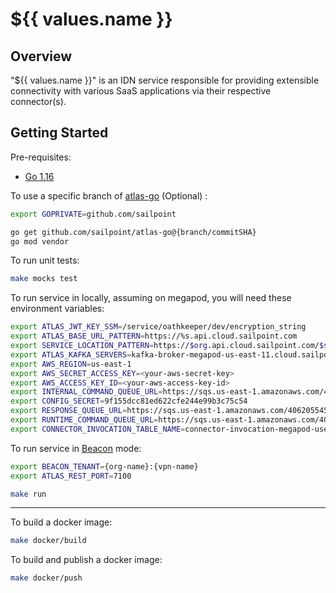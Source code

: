 # ${{ values.name }}


## Overview

"${{ values.name }}" is an IDN service responsible for providing extensible connectivity with various SaaS applications via
their respective connector(s).


## Getting Started

Pre-requisites:
- [Go 1.16](https://golang.org/dl/)

To use a specific branch of [atlas-go](https://github.com/sailpoint/atlas-go) (Optional) :
```bash
export GOPRIVATE=github.com/sailpoint

go get github.com/sailpoint/atlas-go@{branch/commitSHA}
go mod vendor
```

To run unit tests:
```bash
make mocks test
```

To run service in locally, assuming on megapod, you will need these environment variables:
```bash
export ATLAS_JWT_KEY_SSM=/service/oathkeeper/dev/encryption_string
export ATLAS_BASE_URL_PATTERN=https://%s.api.cloud.sailpoint.com
export SERVICE_LOCATION_PATTERN=https://$org.api.cloud.sailpoint.com/$service
export ATLAS_KAFKA_SERVERS=kafka-broker-megapod-us-east-11.cloud.sailpoint.com:9092,kafka-broker-megapod-us-east-12.cloud.sailpoint.com:9092,kafka-broker-megapod-us-east-13.cloud.sailpoint.com:9092,kafka-broker-megapod-us-east-14.cloud.sailpoint.com:9092,kafka-broker-megapod-us-east-15.cloud.sailpoint.com:9092,kafka-broker-megapod-us-east-16.cloud.sailpoint.com:9092
export AWS_REGION=us-east-1
export AWS_SECRET_ACCESS_KEY=<your-aws-secret-key>
export AWS_ACCESS_KEY_ID=<your-aws-access-key-id>
export INTERNAL_COMMAND_QUEUE_URL=https://sqs.us-east-1.amazonaws.com/406205545357/sp-connect-us-east-1-command-internal.fifo
export CONFIG_SECRET=9f155dcc81ed622cfe244e99b3c75c54
export RESPONSE_QUEUE_URL=https://sqs.us-east-1.amazonaws.com/406205545357/sp-connect-megapod-useast1.fifo
export RUNTIME_COMMAND_QUEUE_URL=https://sqs.us-east-1.amazonaws.com/406205545357/sp-connect-command-runtime-megapod-useast1.fifo
export CONNECTOR_INVOCATION_TABLE_NAME=connector-invocation-megapod-useast1
```

To run service in [Beacon](https://sailpoint.atlassian.net/wiki/x/_4BiDQ) mode:
```bash
export BEACON_TENANT={org-name}:{vpn-name}
export ATLAS_REST_PORT=7100

make run
```

---

To build a docker image:
```bash
make docker/build
```

To build and publish a docker image:
```bash
make docker/push
```
